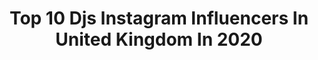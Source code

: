 ---
title: Top 10 Djs Instagram Influencers In United Kingdom In 2020
description: >-
  Find top djs Instagram influencers in United Kingdom in 2020. Most popular hashtags: #savenightlife #house #disco #concert.
platform: Instagram
profiles:
  - username: "raquelrodallegas"
    fullname: >-
      r a q q ⚡️
    location: "United Kingdom"
    followers: 2315
    engagement: 3220
    commentsToLikes: 0.102458
    id: ck5zthvko0fv50i145zxhbrap
    verified: false
    hashtags: ""
  - username: "djshmia"
    fullname: >-
      S H M I A
    location: "United Kingdom"
    followers: 14190
    engagement: 584
    commentsToLikes: 0.053250
    id: ck0tvpkv4calk0i196pxh6cc6
    verified: false
    hashtags: "#moodboard, #winterbaby, #focused, #yellowmellow"
  - username: "djsp_music"
    fullname: >-
      PartyWithSP [Frequency Ent]
    location: "United Kingdom"
    followers: 2911
    engagement: 2093
    commentsToLikes: 0.051861
    id: ck14kv81jrh3h0i19503pz9jy
    verified: false
    hashtags: "#itscoronatime, #laxedsirenbeatchallenge, #hostel, #sundazes"
  - username: "technodancers.official"
    fullname: >-
      ⚡️TECHNO DANCERS⚡️
    location: "United Kingdom"
    followers: 35080
    engagement: 190
    commentsToLikes: 0.016044
    id: ck0tvq0whccph0i19df6sg04n
    verified: false
    hashtags: "#tbt, #covid19, #fase2"
  - username: "fendmedia"
    fullname: >-
      FEND Media
    location: "United Kingdom"
    followers: 8130
    engagement: 365
    commentsToLikes: 0.028168
    id: ck5cfjk7ln36m0i11p8tg10r6
    verified: false
    hashtags: "#musicfestival, #fisher, #skreaam, #producer"
  - username: "hospitalitydnb"
    fullname: >-
      HospitalityDNB
    location: "United Kingdom"
    followers: 88598
    engagement: 103
    commentsToLikes: 0.048842
    id: ck14h0zex7zyg0i19tmncdeuc
    verified: true
    hashtags: "#hospitalityhouseparty"
  - username: "somarecords"
    fullname: >-
      Soma Records
    location: "United Kingdom"
    followers: 29880
    engagement: 59
    commentsToLikes: 0.026029
    id: ck0vzqspbag8e0i192y3uy9jk
    verified: true
    hashtags: "#quail, #nightwave, #twitch, #wardy"
  - username: "mrskayofficial"
    fullname: >-
      Mrs Kay
    location: "United Kingdom"
    followers: 32452
    engagement: 271
    commentsToLikes: 0.026227
    id: ck6udto9pn2tw0j71si6v2u06
    verified: false
    hashtags: "#deepwave, #hair, #curlyhair, #djstavoandfriends2019"
  - username: "djsalouse"
    fullname: >-
      CAPTAIN ACTIVIA™️
    location: "United Kingdom"
    followers: 2466
    engagement: 1064
    commentsToLikes: 0.070984
    id: ck5cknsahx9750i11eac857ek
    verified: false
    hashtags: "#snowden26, #djsalouse, #nrgcrew, #captainactivia"
  - username: "djspoony"
    fullname: >-
      Johnathan 'Spoony' Joseph
    location: "United Kingdom"
    followers: 60721
    engagement: 194
    commentsToLikes: 0.116959
    id: ck6tw6y7aqc3v0j71ibchlbo1
    verified: true
    hashtags: "#stayathome, #celery, #whitneyhouston, #throughthefire"
---